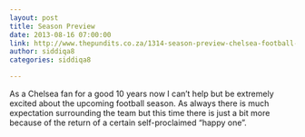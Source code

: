 ```yaml
---
layout: post
title: Season Preview
date: 2013-08-16 07:00:00
link: http://www.thepundits.co.za/1314-season-preview-chelsea-football-club/
author: siddiqa8
categories: siddiqa8

---
```


As a Chelsea fan for a good 10 years now I can’t help but be extremely excited about the upcoming football season. As always there is much expectation surrounding the team but this time there is just a bit more because of the return of a certain self-proclaimed “happy one”.
